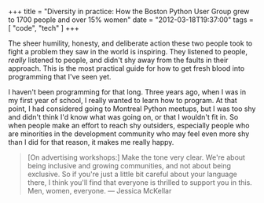 +++
title = "Diversity in practice: How the Boston Python User Group grew to 1700 people and over 15% women"
date = "2012-03-18T19:37:00"
tags = [ "code", "tech" ]
+++

The sheer humility, honesty, and deliberate action these two people took
to fight a problem they saw in the world is inspiring. They listened to
people, *really* listened to people, and didn't shy away from the faults
in their approach. This is the most practical guide for how to get fresh
blood into programming that I've seen yet.

I haven't been programming for that long. Three years ago, when I was in
my first year of school, I really wanted to learn how to program. At
that point, I had considered going to Montreal Python meetups, but I was
too shy and didn't think I'd know what was going on, or that I wouldn't
fit in. So when people make an effort to reach shy outsiders, especially
people who are minorities in the development community who may feel even
more shy than I did for that reason, it makes me really happy.

> [On advertising workshops:] Make the tone very clear. We're about
> being inclusive and growing communities, and not about being
> exclusive. So if you're just a little bit careful about your language
> there, I think you'll find that everyone is thrilled to support you in
> this. Men, women, everyone. — Jessica McKellar
